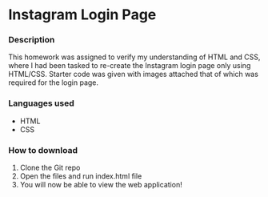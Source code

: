 # Instagram Login Page

### Description
This homework was assigned to verify my understanding of HTML and CSS, where I had been tasked to re-create the Instagram login page only using HTML/CSS. Starter code was given with images attached that of which was required for the login page.

### Languages used
* HTML
* CSS

### How to download
1. Clone the Git repo
2. Open the files and run index.html file
3. You will now be able to view the web application!

